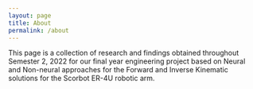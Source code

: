```yaml
---
layout: page
title: About
permalink: /about
---
```




This page is a collection of research and findings obtained throughout Semester 2, 2022 for our final year engineering project based on Neural and Non-neural approaches for the Forward and Inverse Kinematic solutions for the Scorbot ER-4U robotic arm.
